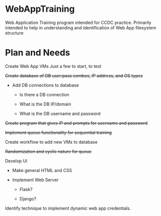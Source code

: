 # WebAppTraining
Web Application Training program intended for CCDC practice.
Primarily intended to help in understanding and identification of Web App filesystem structure

# Plan and Needs
Create Web App VMs
    Just a few to start, to test

~~Create database of DB user:pass combos, IP address, and OS types~~

* Add DB connections to database

  * Is there a DB connection

  * What is the DB IP/domain

  * What is the DB username and password

~~Create program that gives IP and prompts for username and password~~

~~Implement queue functionality for sequential training~~

Create workflow to add new VMs to database

~~Randomization and cyclic nature for queue~~

Develop UI

* Make general HTML and CSS

* Implement Web Server

  * Flask?

  * Django?

Identify technique to implement dynamic web app credentials.